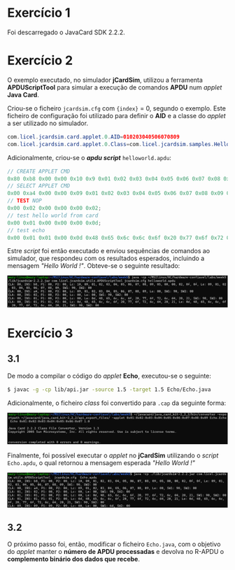 # Exercício 1

Foi descarregado o JavaCard SDK 2.2.2.

# Exercício 2

O exemplo executado, no simulador **jCardSim**, utilizou a ferramenta **APDUScriptTool** para simular a execução de comandos **APDU** num *applet* **Java Card**.

Criou-se o ficheiro ```jcardsim.cfg``` com ```{index}``` = 0, segundo o exemplo. Este ficheiro de configuração foi utilizado para definir o **AID** e a classe do *applet* a ser utilizado no simulador.

``` java 
com.licel.jcardsim.card.applet.0.AID=010203040506070809
com.licel.jcardsim.card.applet.0.Class=com.licel.jcardsim.samples.HelloWorldApplet
```

Adicionalmente, criou-se o ***apdu script*** ```helloworld.apdu```:

``` java
// CREATE APPLET CMD
0x80 0xb8 0x00 0x00 0x10 0x9 0x01 0x02 0x03 0x04 0x05 0x06 0x07 0x08 0x09 0x05 0x00 0x00 0x02 0x0f 0x0f 0x7f;
// SELECT APPLET CMD
0x00 0xa4 0x00 0x00 0x09 0x01 0x02 0x03 0x04 0x05 0x06 0x07 0x08 0x09 0x02;
// TEST NOP
0x00 0x02 0x00 0x00 0x00 0x02;
// test hello world from card
0x00 0x01 0x00 0x00 0x00 0x0d;
// test echo
0x00 0x01 0x01 0x00 0x0d 0x48 0x65 0x6c 0x6c 0x6f 0x20 0x77 0x6f 0x72 0x6c 0x64 0x20 0x21 0x0d;
```
Estre *script* foi então executado e enviou sequências de comandos ao simulador, que respondeu com os resultados esperados, incluindo a mensagem *"Hello World !"*. Obteve-se o seguinte resultado:

![exemplo_cli](images/exemplo_cli.png)

# Exercício 3

## 3.1

De modo a compilar o código do *applet* **Echo**, executou-se o seguinte:

``` bash
$ javac -g -cp lib/api.jar -source 1.5 -target 1.5 Echo/Echo.java
```

Adicionalmente, o ficheiro *class* foi convertido para `.cap` da seguinte forma:

![cap](images/cap.png)

Finalmente, foi possível executar o *applet* no **jCardSim** utilizando o *script* `Echo.apdu`, o qual retornou a mensagem esperada *"Hello World !"*

![echo](images/echo.png)

## 3.2

O próximo passo foi, então, modificar o ficheiro `Echo.java`, com o objetivo do *applet* manter o **número de APDU processadas** e devolva no R-APDU o **complemento binário dos dados que recebe**. 



